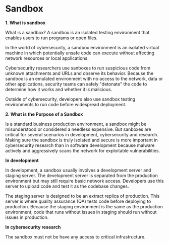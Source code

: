 # Sandbox

**1. What is sandbox**

What is a sandbox? A sandbox is an isolated testing environment that enables users to run programs or open files.

In the world of cybersecurity, a sandbox environment is an isolated virtual machine in which potentially unsafe code can execute without affecting network resources or local applications.

Cybersecurity researchers use sanboxes to run suspicious code from unknown attachments and URLs and observe its behavior. Because the sandbox is an emulated environment with no access to the network, data or other applications, security teams can safely "detonate" the code to determine how it works and whether it is malicious.

Outside of cybersecurity, developers also use sandbox testing environments to run code before widespread deployment.

**2. What is the Purpose of a Sandbox**

Is a standard business production environment, a sandbox might be misunderstood or considered a needless expensive. But sanboxes are critical for several scenarios in development, cybersecurity and research. Making sure the sandbox is truly isolated and secure is more important in cybersecurity research than in software development because malware actively and aggressively scans the network for exploitable vulnerabilities.

**In development**

In development, a sandbox usually involves a development server and staging server. The development server is separated from the production environment but may still require basic network access. Developers use this server to upload code and test it as the codebase changes.

The staging server is designed to be an extract replica of production. This server is where quality assurance (QA) tests code before deploying to production. Because the staging environment is the same as the production environment, code that runs without issues in staging should run without issues in production.

**In cybersecurity research**

The sandbox must not be have any access to critical infrastructure.
